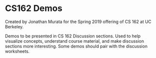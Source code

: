 # CS162 Demos
Created by Jonathan Murata for the Spring 2019 offering of CS 162 at UC Berkeley.

Demos to be presented in CS 162 Discussion sections. Used to help visualize concepts, understand course material, and make discussion sections more interesting. Some demos should pair with the discussion worksheets.
